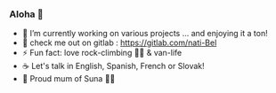 ### Aloha 👋

- 🌱 I’m currently working on various projects ... and enjoying it a ton!
- &#129418; check me out on gitlab : https://gitlab.com/nati-Bel
- ⚡ Fun fact: love rock-climbing 🧗‍♀️ & van-life
- ☕ Let's talk in English, Spanish, French or Slovak! 
- 🐾 Proud mum of Suna 🐾💚
  
  

